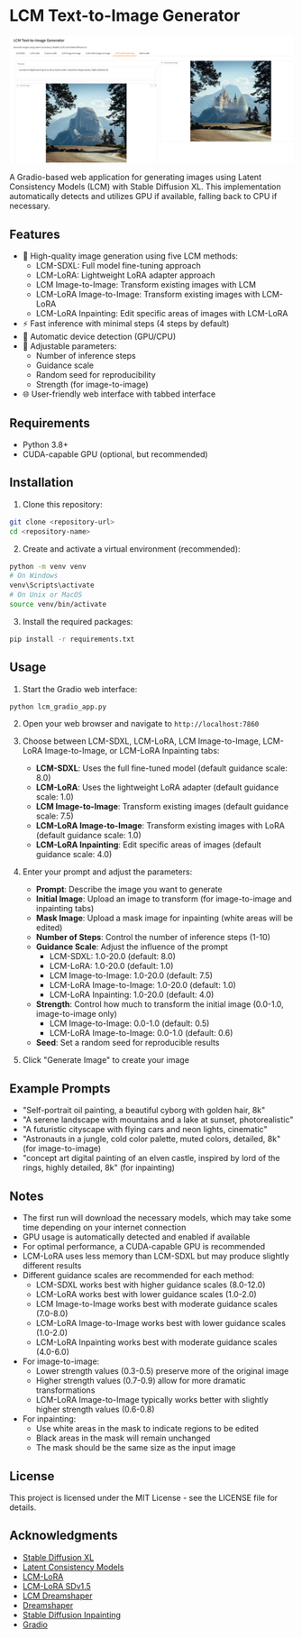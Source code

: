 # LCM Text-to-Image Generator

![LCM Text-to-Image Generator](thumbnail.png)

A Gradio-based web application for generating images using Latent Consistency Models (LCM) with Stable Diffusion XL. This implementation automatically detects and utilizes GPU if available, falling back to CPU if necessary.

## Features

- 🎨 High-quality image generation using five LCM methods:
  - LCM-SDXL: Full model fine-tuning approach
  - LCM-LoRA: Lightweight LoRA adapter approach
  - LCM Image-to-Image: Transform existing images with LCM
  - LCM-LoRA Image-to-Image: Transform existing images with LCM-LoRA
  - LCM-LoRA Inpainting: Edit specific areas of images with LCM-LoRA
- ⚡ Fast inference with minimal steps (4 steps by default)
- 🔄 Automatic device detection (GPU/CPU)
- 🎯 Adjustable parameters:
  - Number of inference steps
  - Guidance scale
  - Random seed for reproducibility
  - Strength (for image-to-image)
- 🌐 User-friendly web interface with tabbed interface

## Requirements

- Python 3.8+
- CUDA-capable GPU (optional, but recommended)

## Installation

1. Clone this repository:
```bash
git clone <repository-url>
cd <repository-name>
```

2. Create and activate a virtual environment (recommended):
```bash
python -m venv venv
# On Windows
venv\Scripts\activate
# On Unix or MacOS
source venv/bin/activate
```

3. Install the required packages:
```bash
pip install -r requirements.txt
```

## Usage

1. Start the Gradio web interface:
```bash
python lcm_gradio_app.py
```

2. Open your web browser and navigate to `http://localhost:7860`

3. Choose between LCM-SDXL, LCM-LoRA, LCM Image-to-Image, LCM-LoRA Image-to-Image, or LCM-LoRA Inpainting tabs:
   - **LCM-SDXL**: Uses the full fine-tuned model (default guidance scale: 8.0)
   - **LCM-LoRA**: Uses the lightweight LoRA adapter (default guidance scale: 1.0)
   - **LCM Image-to-Image**: Transform existing images (default guidance scale: 7.5)
   - **LCM-LoRA Image-to-Image**: Transform existing images with LoRA (default guidance scale: 1.0)
   - **LCM-LoRA Inpainting**: Edit specific areas of images (default guidance scale: 4.0)

4. Enter your prompt and adjust the parameters:
   - **Prompt**: Describe the image you want to generate
   - **Initial Image**: Upload an image to transform (for image-to-image and inpainting tabs)
   - **Mask Image**: Upload a mask image for inpainting (white areas will be edited)
   - **Number of Steps**: Control the number of inference steps (1-10)
   - **Guidance Scale**: Adjust the influence of the prompt
     - LCM-SDXL: 1.0-20.0 (default: 8.0)
     - LCM-LoRA: 1.0-20.0 (default: 1.0)
     - LCM Image-to-Image: 1.0-20.0 (default: 7.5)
     - LCM-LoRA Image-to-Image: 1.0-20.0 (default: 1.0)
     - LCM-LoRA Inpainting: 1.0-20.0 (default: 4.0)
   - **Strength**: Control how much to transform the initial image (0.0-1.0, image-to-image only)
     - LCM Image-to-Image: 0.0-1.0 (default: 0.5)
     - LCM-LoRA Image-to-Image: 0.0-1.0 (default: 0.6)
   - **Seed**: Set a random seed for reproducible results

5. Click "Generate Image" to create your image

## Example Prompts

- "Self-portrait oil painting, a beautiful cyborg with golden hair, 8k"
- "A serene landscape with mountains and a lake at sunset, photorealistic"
- "A futuristic cityscape with flying cars and neon lights, cinematic"
- "Astronauts in a jungle, cold color palette, muted colors, detailed, 8k" (for image-to-image)
- "concept art digital painting of an elven castle, inspired by lord of the rings, highly detailed, 8k" (for inpainting)

## Notes

- The first run will download the necessary models, which may take some time depending on your internet connection
- GPU usage is automatically detected and enabled if available
- For optimal performance, a CUDA-capable GPU is recommended
- LCM-LoRA uses less memory than LCM-SDXL but may produce slightly different results
- Different guidance scales are recommended for each method:
  - LCM-SDXL works best with higher guidance scales (8.0-12.0)
  - LCM-LoRA works best with lower guidance scales (1.0-2.0)
  - LCM Image-to-Image works best with moderate guidance scales (7.0-8.0)
  - LCM-LoRA Image-to-Image works best with lower guidance scales (1.0-2.0)
  - LCM-LoRA Inpainting works best with moderate guidance scales (4.0-6.0)
- For image-to-image:
  - Lower strength values (0.3-0.5) preserve more of the original image
  - Higher strength values (0.7-0.9) allow for more dramatic transformations
  - LCM-LoRA Image-to-Image typically works better with slightly higher strength values (0.6-0.8)
- For inpainting:
  - Use white areas in the mask to indicate regions to be edited
  - Black areas in the mask will remain unchanged
  - The mask should be the same size as the input image

## License

This project is licensed under the MIT License - see the LICENSE file for details.

## Acknowledgments

- [Stable Diffusion XL](https://huggingface.co/stabilityai/stable-diffusion-xl-base-1.0)
- [Latent Consistency Models](https://huggingface.co/latent-consistency/lcm-sdxl)
- [LCM-LoRA](https://huggingface.co/latent-consistency/lcm-lora-sdxl)
- [LCM-LoRA SDv1.5](https://huggingface.co/latent-consistency/lcm-lora-sdv1-5)
- [LCM Dreamshaper](https://huggingface.co/SimianLuo/LCM_Dreamshaper_v7)
- [Dreamshaper](https://huggingface.co/Lykon/dreamshaper-7)
- [Stable Diffusion Inpainting](https://huggingface.co/runwayml/stable-diffusion-inpainting)
- [Gradio](https://gradio.app/) 